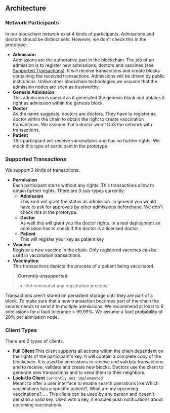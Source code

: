 ## Architecture

### Network Participants

In our blockchain network exist 4 kinds of participants. Admissions and doctors should be distinct sets.
However, we don't check this in the prototype:
- **Admission**  
Admissions are the authorative part in the blockchain.
The job of an admission is to register new admissions, doctors and vaccines (see [Supported Transactions](#supported-transactions)).
It will receive transactions and create blocks containing the received transactions.
Admissions will be driven by public institutions.
Unlike other blockchain technologies we assume that the admission nodes are seen as trustworthy.
- **Genesis Admission**  
This admission is special as it generated the genesis block and obtains it right as admission within the genesis block.
- **Doctor**  
As the name suggests, doctors are doctors.
They have to register as doctor within the chain to obtain the right to create vaccination transactions.
We assume that a doctor won't DoS the network with transactions.
- **Patient**  
This participant will receive vaccinations and has no further rights.
We mock this type of participant in the prototype

### Supported Transactions
We support 3 kinds of transactions:

- **Permission**  
Each participant starts without any rights. 
This transactions allow to obtain further rights. 
There are 3 sub-types currently:
    - **Admission**  
    This kind will grant the status as admission.
    In general you would have to ask for approvals by other admissions beforehand.
    We don't check this in the prototype.
    - **Doctor**  
    As well this will grant you the doctor rights.
    In a real deployment an admission has to check if the doctor is a licensed doctor.
    - **Patient**  
    This will register your key as patient key
- **Vaccine**  
Register a new vaccine in the chain.
Only registered vaccines can be used in vaccination transactions.
- **Vaccination**  
This transactions depicts the process of a patient being vaccinated.

> __Currently unsupported__:
>
> - the removal of any registration process.

Transactions aren't stored on persistent storage until they are part of a block.
To make sure that a new transaction becomes part of the chain the sender needs to send it to multiple admissions.
We recommend at least to 6 admissions for a fault tolerance > 99,99%.
We assume a fault probability of 20% per admission node.


### Client Types

There are 2 types of clients.

- **Full Client**
This client supports all actions within the chain dependent on the rights of the participant's key.
It will contain a complete copy of the blockchain.
It is used by admissions to receive and validate transactions and to receive, validate and create new blocks.
Doctors use the client to generate new transactions and to send them to their neighbors.
- **Look-Up Client** `currently not implemented`  
Meant to offer a user interface to enable search operations like Which vaccinations has a specific patient?, What are my upcoming vaccinations?... .
This client can be used by any person and doesn't demand a valid key.
Used with a key, it enables push notifications about upcoming vaccinations.
 